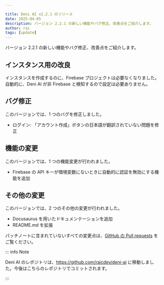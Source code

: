 ```yaml
---

title: Deni AI v2.2.1 のリリース
date: 2025-04-05
description: バージョン 2.2.1 の新しい機能やバグ修正、改善点をご紹介します。
author: rai
tags: [update]
---
```


バージョン 2.2.1 の新しい機能やバグ修正、改善点をご紹介します。

<!-- more -->

## インスタンス用の改良

インスタンスを作成するのに、Firebase プロジェクトは必要なくなりました。自動的に、Deni AI が非 Firebase と検知するので設定は必要ありません。

## バグ修正

このバージョンでは、1 つのバグを修正しました。

- ログイン: 「アカウント作成」ボタンの日本語が翻訳されていない問題を修正

## 機能の変更

このバージョンでは、1 つの機能変更が行われました。

- Firebase の API キーが環境変数にないときに自動的に認証を無効にする機能を追加

## その他の変更

このバージョンでは、2 つのその他の変更が行われました。

- Docusaurus を用いたドキュメンテーションを追加
- README.md を拡張

パッチノートに含まれていないすべての変更点は、[GitHub の Pull requests](https://github.com/raicdev/deni-ai/pull/3) をご覧ください。

::: info Note

Deni AI のレポジトリは、https://github.com/raicdev/deni-ai に移動しました。今後はこちらのレポジトリでコミットされます。

:::